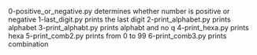 0-positive_or_negative.py determines whether number is positive or negative
1-last_digit.py prints the last digit
2-print_alphabet.py prints alphabet
3-print_alphabt.py prints alphabt and no q
4-print_hexa.py prints hexa
5-print_comb2.py prints from 0 to 99
6-print_comb3.py prints combination

